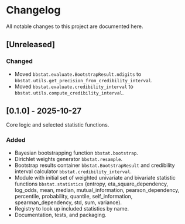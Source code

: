 # Changelog

All notable changes to this project are documented here.

## [Unreleased]

### Changed
- Moved `bbstat.evaluate.BootstrapResult.ndigits` to `bbstat.utils.get_precision_from_credibility_interval`.
- Moved `bbstat.evaluate.credibility_interval` to `bbstat.utils.compute_credibility_interval`.

## [0.1.0] - 2025-10-27
Core logic and selected statistic functions.

### Added
- Bayesian bootstrapping function `bbstat.bootstrap`.
- Dirichlet weights generator `bbstat.resample`.
- Bootstrap results container `bbstat.BootstrapResult` and credibility interval calculator `bbstat.credibility_interval`.
- Module with initial set of weighted univariate and bivariate statistic functions `bbstat.statistics` (entropy, eta_square_dependency, log_odds, mean, median, mutual_information, pearson_dependency, percentile, probability, quantile, self_information, spearman_dependency, std, sum, variance).
- Registry to look up included statistics by name.
- Documentation, tests, and packaging.
